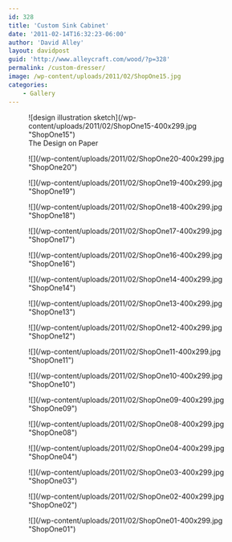 ```yaml
---
id: 328
title: 'Custom Sink Cabinet'
date: '2011-02-14T16:32:23-06:00'
author: 'David Alley'
layout: davidpost
guid: 'http://www.alleycraft.com/wood/?p=328'
permalink: /custom-dresser/
image: /wp-content/uploads/2011/02/ShopOne15.jpg
categories:
    - Gallery
---
```


<div class="flexed gallery" markdown=1>
<figure markdown=1>
![design illustration sketch](/wp-content/uploads/2011/02/ShopOne15-400x299.jpg "ShopOne15")
<figcaption>The Design on Paper</figcaption> </figure>
<figure markdown=1>
![](/wp-content/uploads/2011/02/ShopOne20-400x299.jpg "ShopOne20")

</figure>
<figure markdown=1>
![](/wp-content/uploads/2011/02/ShopOne19-400x299.jpg "ShopOne19")
</figure>
<figure markdown=1>
![](/wp-content/uploads/2011/02/ShopOne18-400x299.jpg "ShopOne18")
</figure>
<figure markdown=1>
![](/wp-content/uploads/2011/02/ShopOne17-400x299.jpg "ShopOne17")
</figure>
<figure markdown=1>
![](/wp-content/uploads/2011/02/ShopOne16-400x299.jpg "ShopOne16")
</figure>
<figure markdown=1>
![](/wp-content/uploads/2011/02/ShopOne14-400x299.jpg "ShopOne14")
</figure>
<figure markdown=1>
![](/wp-content/uploads/2011/02/ShopOne13-400x299.jpg "ShopOne13")
</figure>
<figure markdown=1>
![](/wp-content/uploads/2011/02/ShopOne12-400x299.jpg "ShopOne12")
</figure>
<figure markdown=1>
![](/wp-content/uploads/2011/02/ShopOne11-400x299.jpg "ShopOne11")
</figure>
<figure markdown=1>
![](/wp-content/uploads/2011/02/ShopOne10-400x299.jpg "ShopOne10")
</figure>
<figure markdown=1>
![](/wp-content/uploads/2011/02/ShopOne09-400x299.jpg "ShopOne09")
</figure>
<figure markdown=1>
![](/wp-content/uploads/2011/02/ShopOne08-400x299.jpg "ShopOne08")
</figure>
<figure markdown=1>
![](/wp-content/uploads/2011/02/ShopOne04-400x299.jpg "ShopOne04")
</figure>
<figure markdown=1>
![](/wp-content/uploads/2011/02/ShopOne03-400x299.jpg "ShopOne03")
</figure>
<figure markdown=1>
![](/wp-content/uploads/2011/02/ShopOne02-400x299.jpg "ShopOne02")
</figure>
<figure markdown=1>
![](/wp-content/uploads/2011/02/ShopOne01-400x299.jpg "ShopOne01")
</figure>

